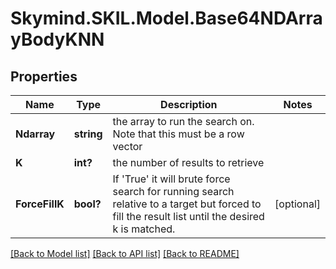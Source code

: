 # Skymind.SKIL.Model.Base64NDArrayBodyKNN
## Properties

Name | Type | Description | Notes
------------ | ------------- | ------------- | -------------
**Ndarray** | **string** | the array to run the search on. Note that this must be a row vector | 
**K** | **int?** | the number of results to retrieve | 
**ForceFillK** | **bool?** | If &#39;True&#39; it will brute force search for running search relative to a target but forced to fill the result list until the desired k is matched. | [optional] 

[[Back to Model list]](../README.md#documentation-for-models) [[Back to API list]](../README.md#documentation-for-api-endpoints) [[Back to README]](../README.md)

